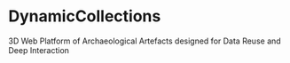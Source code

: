 # DynamicCollections
3D Web Platform of Archaeological Artefacts designed for Data Reuse and Deep Interaction
